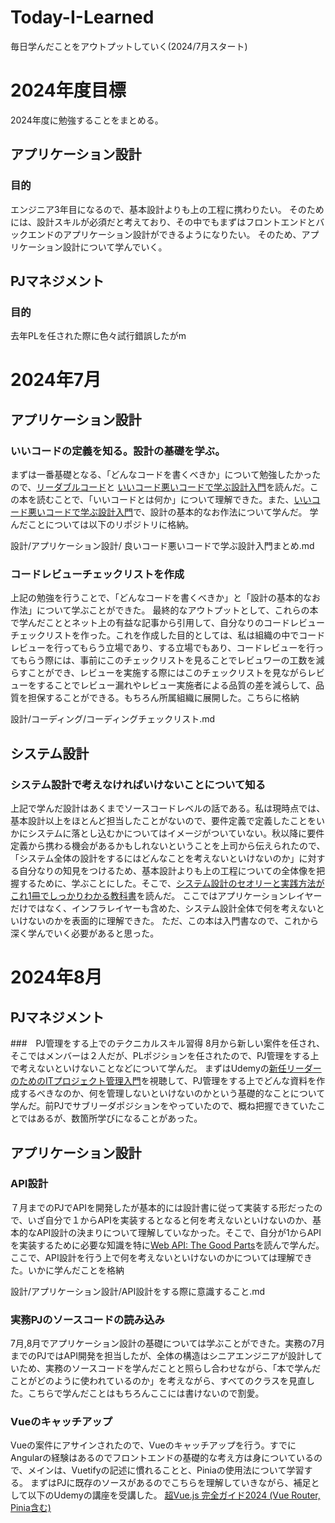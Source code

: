 # Today-I-Learned
毎日学んだことをアウトプットしていく(2024/7月スタート)


# 2024年度目標
2024年度に勉強することをまとめる。

## アプリケーション設計
### 目的
エンジニア3年目になるので、基本設計よりも上の工程に携わりたい。
そのためには、設計スキルが必須だと考えており、その中でもまずはフロントエンドとバックエンドのアプリケーション設計ができるようになりたい。
そのため、アプリケーション設計について学んでいく。


## PJマネジメント
### 目的
去年PLを任された際に色々試行錯誤したがm


# 2024年7月

## アプリケーション設計

### いいコードの定義を知る。設計の基礎を学ぶ。
まずは一番基礎となる、「どんなコードを書くべきか」について勉強したかったので、[リーダブルコード](https://www.oreilly.co.jp/books/9784873115658/)と
[いいコード悪いコードで学ぶ設計入門](https://gihyo.jp/book/2022/978-4-297-12783-1)を読んだ。この本を読むことで、「いいコードとは何か」について理解できた。また、[いいコード悪いコードで学ぶ設計入門](https://gihyo.jp/book/2022/978-4-297-12783-1)で、設計の基本的なお作法について学んだ。
学んだことについては以下のリポジトリに格納。

設計/アプリケーション設計/ 良いコード悪いコードで学ぶ設計入門まとめ.md




### コードレビューチェックリストを作成
上記の勉強を行うことで、「どんなコードを書くべきか」と「設計の基本的なお作法」について学ぶことができた。
最終的なアウトプットとして、これらの本で学んだこととネット上の有益な記事から引用して、自分なりのコードレビューチェックリストを作った。これを作成した目的としては、私は組織の中でコードレビューを行ってもらう立場であり、する立場でもあり、コードレビューを行ってもらう際には、事前にこのチェックリストを見ることでレビュワーの工数を減らすことができ、レビューを実施する際にはこのチェックリストを見ながらレビューをすることでレビュー漏れやレビュー実施者による品質の差を減らして、品質を担保することができる。もちろん所属組織に展開した。こちらに格納

設計/コーディング/コーディングチェックリスト.md

## システム設計

### システム設計で考えなければいけないことについて知る
上記で学んだ設計はあくまでソースコードレベルの話である。私は現時点では、基本設計以上をほとんど担当したことがないので、要件定義で定義したことをいかにシステムに落とし込むかについてはイメージがついていない。秋以降に要件定義から携わる機会があるかもしれないということを上司から伝えられたので、「システム全体の設計をするにはどんなことを考えないといけないのか」に対する自分なりの知見をつけるため、基本設計よりも上の工程についての全体像を把握するために、学ぶことにした。そこで、[システム設計のセオリーと実践⽅法がこれ1冊でしっかりわかる教科書](https://gihyo.jp/book/2023/978-4-297-13791-5)を読んだ。
ここではアプリケーションレイヤーだけではなく、インフラレイヤーも含めた、システム設計全体で何を考えないといけないのかを表面的に理解できた。
ただ、この本は入門書なので、これから深く学んでいく必要があると思った。


# 2024年8月

## PJマネジメント
###　PJ管理をする上でのテクニカルスキル習得
8月から新しい案件を任され、そこではメンバーは２人だが、PLポジションを任されたので、PJ管理をする上で考えないといけないことなどについて学んだ。
まずはUdemyの[新任リーダーのためのITプロジェクト管理入門](https://jrqssjp.udemy.com/course/team-leader-basic/learn/lecture/25435140#overview)を視聴して、PJ管理をする上でどんな資料を作成するべきなのか、何を管理しないといけないのかという基礎的なことについて学んだ。前PJでサブリーダポジションをやっていたので、概ね把握できていたことではあるが、数箇所学びになることがあった。

## アプリケーション設計
### API設計
７月までのPJでAPIを開発したが基本的には設計書に従って実装する形だったので、いざ自分で１からAPIを実装するとなると何を考えないといけないのか、基本的なAPI設計の決まりについて理解していなかった。そこで、自分が1からAPIを実装するために必要な知識を特に[Web API: The Good Parts](https://www.oreilly.co.jp/books/9784873116860/)を読んで学んだ。ここで、API設計を行う上で何を考えないといけないのかについては理解できた。いかに学んだことを格納

設計/アプリケーション設計/API設計をする際に意識すること.md


### 実務PJのソースコードの読み込み
7月,8月でアプリケーション設計の基礎については学ぶことができた。実務の7月までのPJではAPI開発を担当したが、全体の構造はシニアエンジニアが設計していため、実務のソースコードを学んだことと照らし合わせながら、「本で学んだことがどのように使われているのか」を考えながら、すべてのクラスを見直した。こちらで学んだことはもちろんここには書けないので割愛。



### Vueのキャッチアップ
Vueの案件にアサインされたので、Vueのキャッチアップを行う。すでにAngularの経験はあるのでフロントエンドの基礎的な考え方は身についているので、メインは、Vuetifyの記述に慣れることと、Piniaの使用法について学習する。
まずはPJに既存のソースがあるのでこちらを理解していきながら、補足として以下のUdemyの講座を受講した。
[超Vue.js 完全ガイド2024 (Vue Router, Pinia含む)](https://jrqssjp.udemy.com/course/vue-js-complete-guide/learn/lecture/42562630#overview)

